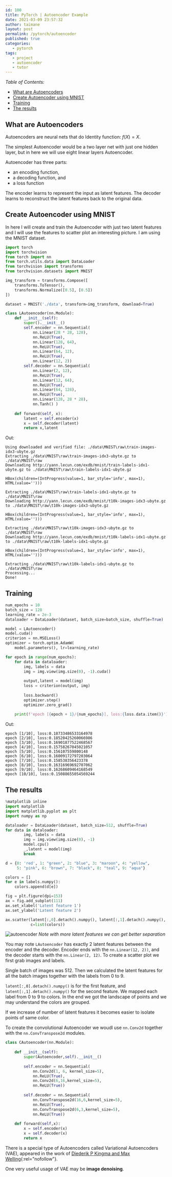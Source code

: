 ```yaml
---
id: 100
title: PyTorch | Autoencoder Example
date: 2021-03-09 23:57:32
author: taimane
layout: post
permalink: /pytorch/autoencoder
published: true
categories:
   - pytorch
tags:
   - project
   - autoencoder
   - tutor
---
```

<script type="text/x-mathjax-config">
    MathJax.Hub.Config({
      tex2jax: {
        skipTags: ['script', 'noscript', 'style', 'textarea', 'pre'],
        inlineMath: [['$','$']]
      }
    });
</script>
<script src="https://cdn.mathjax.org/mathjax/latest/MathJax.js?config=TeX-AMS-MML_HTMLorMML" type="text/javascript"></script>
_Table of Contents:_
- [What are Autoencoders](#what-are-autoencoders)
- [Create Autoencoder using MNIST](#create-autoencoder-using-mnist)
- [Training](#training)
- [The results](#the-results)

## What are Autoencoders

Autoencoders are neural nets that do Identity function: $f(X) = X$.

The simplest Autoencoder would be a two layer net with just one hidden layer, but in here we will use eight linear layers Autoencoder.

Autoencoder has three parts:

* an encoding function, 
* a decoding function, and 
* a loss function

The encoder learns to represent the input as latent features. 
The decoder learns to reconstruct the latent features back to the original data. 

## Create Autoencoder using MNIST

In here I will create and train the Autoencoder with just two latent features and I will use the features to scatter plot an interesting picture. I am using the MNIST dataset.

```python
import torch
import torchvision
from torch import nn
from torch.utils.data import DataLoader
from torchvision import transforms
from torchvision.datasets import MNIST

img_transform = transforms.Compose([
    transforms.ToTensor(),
    transforms.Normalize([0.5], [0.5])
])

dataset = MNIST('./data', transform=img_transform, download=True)

class LAutoencoder(nn.Module):
    def __init__(self):
        super().__init__()
        self.encoder = nn.Sequential(
            nn.Linear(28 * 28, 128),
            nn.ReLU(True),
            nn.Linear(128, 64),
            nn.ReLU(True), 
            nn.Linear(64, 12), 
            nn.ReLU(True), 
            nn.Linear(12, 2))
        self.decoder = nn.Sequential(
            nn.Linear(2, 12),
            nn.ReLU(True),
            nn.Linear(12, 64),
            nn.ReLU(True),
            nn.Linear(64, 128),
            nn.ReLU(True), 
            nn.Linear(128, 28 * 28),
            nn.Tanh() )            
        
    def forward(self, x):
        latent = self.encoder(x)
        x = self.decoder(latent)
        return x,latent
```
Out:
```
Using downloaded and verified file: ./data\MNIST\raw\train-images-idx3-ubyte.gz
Extracting ./data\MNIST\raw\train-images-idx3-ubyte.gz to ./data\MNIST\raw
Downloading http://yann.lecun.com/exdb/mnist/train-labels-idx1-ubyte.gz to ./data\MNIST\raw\train-labels-idx1-ubyte.gz

HBox(children=(IntProgress(value=1, bar_style='info', max=1), HTML(value='')))

Extracting ./data\MNIST\raw\train-labels-idx1-ubyte.gz to ./data\MNIST\raw
Downloading http://yann.lecun.com/exdb/mnist/t10k-images-idx3-ubyte.gz to ./data\MNIST\raw\t10k-images-idx3-ubyte.gz

HBox(children=(IntProgress(value=1, bar_style='info', max=1), HTML(value='')))

Extracting ./data\MNIST\raw\t10k-images-idx3-ubyte.gz to ./data\MNIST\raw
Downloading http://yann.lecun.com/exdb/mnist/t10k-labels-idx1-ubyte.gz to ./data\MNIST\raw\t10k-labels-idx1-ubyte.gz

HBox(children=(IntProgress(value=1, bar_style='info', max=1), HTML(value='')))

Extracting ./data\MNIST\raw\t10k-labels-idx1-ubyte.gz to ./data\MNIST\raw
Processing...
Done!
```
## Training

```python
num_epochs = 10
batch_size = 128
learning_rate = 2e-3
dataloader = DataLoader(dataset, batch_size=batch_size, shuffle=True)

model = LAutoencoder()
model.cuda()
criterion = nn.MSELoss()
optimizer = torch.optim.AdamW(
    model.parameters(), lr=learning_rate)

for epoch in range(num_epochs):
    for data in dataloader:
        img, labels = data
        img = img.view(img.size(0), -1).cuda()  
               
        output,latent = model(img)
        loss = criterion(output, img)
       
        loss.backward()
        optimizer.step()
        optimizer.zero_grad()
    
    print(f'epoch [{epoch + 1}/{num_epochs}], loss:{loss.data.item()}')
```

Out:
```
epoch [1/10], loss:0.18733486533164978
epoch [2/10], loss:0.18520425260066986
epoch [3/10], loss:0.16901877522468567
epoch [4/10], loss:0.15758267045021057
epoch [5/10], loss:0.156107559800148
epoch [6/10], loss:0.16009172797203064
epoch [7/10], loss:0.158538356423378
epoch [8/10], loss:0.16316969692707062
epoch [9/10], loss:0.16268609464168549
epoch [10/10], loss:0.15088655054569244
```

## The results

```python
%matplotlib inline
import matplotlib
import matplotlib.pyplot as plt
import numpy as np

dataloader = DataLoader(dataset, batch_size=512, shuffle=True)
for data in dataloader:
        img, labels = data
        img = img.view(img.size(0), -1)    
        model.cpu()    
        _,latent = model(img)
        break

d = {0: 'red', 1: "green", 2: "blue", 3: "maroon", 4: "yellow", 
     5: "pink", 6: "brown", 7: "black", 8: "teal", 9: "aqua"}

colors = []       
for e in labels.numpy():
    colors.append(d[e])

fig = plt.figure(dpi=153)
ax = fig.add_subplot(111)
ax.set_xlabel('Latent feature 1')
ax.set_ylabel('Latent feature 2')

ax.scatter(latent[:,0].detach().numpy(), latent[:,1].detach().numpy(), 
           c=list(colors))
```

![autoencoder](/wp-content/uploads/2021/03/autoencoder.png)
_Note with more latent features we can get better separation_

You may note `LAutoencoder` has exactly 2 latent features between the encoder and the decoder.
Encoder ends with the `nn.Linear(12, 2))`, and the decoder starts with the `nn.Linear(2, 12)`.
To create a scatter plot we first grab images and labels. 

Single batch of images was 512. Then we calculated the latent features for all the batch images together with the labels from 0 to 9.

`latent[:,0].detach().numpy()` is for the first feature, and `latent[:,1].detach().numpy()` for the second feature. We mapped each label from 0 to 9 to colors. In the end we got the landscape of points and we may understand the colors are grouped.

If we increase of number of latent features it becomes easier to isolate points of same color.

To create the convolutional Autoencoder we woudl use `nn.Conv2d` together with the `nn.ConvTranspose2d` modules.


```python
class CAutoencoder(nn.Module):    
    
    def __init__(self):
        super(Autoencoder,self).__init__()
        
        self.encoder = nn.Sequential(
            nn.Conv2d(1, 6, kernel_size=5),
            nn.ReLU(True),
            nn.Conv2d(6,16,kernel_size=5),
            nn.ReLU(True)) 
        
        self.decoder = nn.Sequential(
            nn.ConvTranspose2d(16,6,kernel_size=5),
            nn.ReLU(True),
            nn.ConvTranspose2d(6,3,kernel_size=5),
            nn.ReLU(True))    
    
    def forward(self,x):
        x = self.encoder(x)
        x = self.decoder(x)
        return x
```

There is a special type of Autoencoders called Variational Autoencoders (VAE), appeared in the work of [Diederik P Kingma and Max Welling](https://arxiv.org/abs/1312.6114){:rel="nofollow"}.

One very useful usage of VAE may be **image denoising**.



